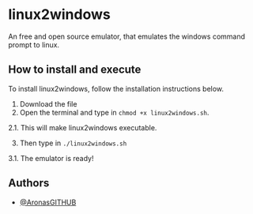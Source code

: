 
# linux2windows

An free and open source emulator, that emulates the windows command prompt to linux.

## How to install and execute

To install linux2windows, follow the installation instructions below.

1. Download the file
2. Open the terminal and type in
```chmod +x linux2windows.sh```.

2.1. This will make linux2windows executable.

3. Then type in
```./linux2windows.sh```

3.1. The emulator is ready!

## Authors

- [@AronasGITHUB](https://github.com/AronasGITHUB)


